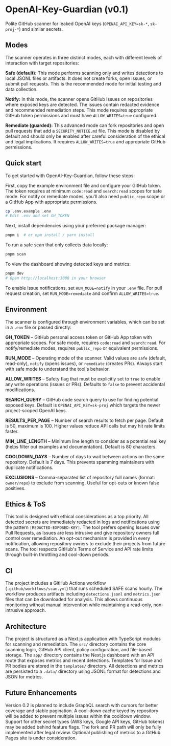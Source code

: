 # OpenAI-Key-Guardian (v0.1)

Polite GitHub scanner for leaked OpenAI keys (`OPENAI_API_KEY=sk-*`, `sk-proj-*`) and similar secrets.

## Modes

The scanner operates in three distinct modes, each with different levels of interaction with target repositories:

**Safe (default):** This mode performs scanning only and writes detections to local JSONL files or artifacts. It does not create forks, open issues, or submit pull requests. This is the recommended mode for initial testing and data collection.

**Notify:** In this mode, the scanner opens GitHub Issues on repositories where exposed keys are detected. The issues contain redacted evidence and recommended remediation steps. This mode requires appropriate GitHub token permissions and must have `ALLOW_WRITES=true` configured.

**Remediate (guarded):** This advanced mode can fork repositories and open pull requests that add a `SECURITY_NOTICE.md` file. This mode is disabled by default and should only be enabled after careful consideration of the ethical and legal implications. It requires `ALLOW_WRITES=true` and appropriate GitHub permissions.

## Quick start

To get started with OpenAI-Key-Guardian, follow these steps:

First, copy the example environment file and configure your GitHub token. The token requires at minimum `code:read` and `search:read` scopes for safe mode. For notify or remediate modes, you'll also need `public_repo` scope or a GitHub App with appropriate permissions.

```bash
cp .env.example .env
# Edit .env and set GH_TOKEN
```

Next, install dependencies using your preferred package manager:

```bash
pnpm i  # or npm install / yarn install
```

To run a safe scan that only collects data locally:

```bash
pnpm scan
```

To view the dashboard showing detected keys and metrics:

```bash
pnpm dev
# Open http://localhost:3000 in your browser
```

To enable Issue notifications, set `RUN_MODE=notify` in your `.env` file. For pull request creation, set `RUN_MODE=remediate` and confirm `ALLOW_WRITES=true`.

## Environment

The scanner is configured through environment variables, which can be set in a `.env` file or passed directly:

**GH_TOKEN** – GitHub personal access token or GitHub App token with appropriate scopes. For safe mode, requires `code:read` and `search:read`. For notify/remediate modes, requires `public_repo` or equivalent permissions.

**RUN_MODE** – Operating mode of the scanner. Valid values are `safe` (default, read-only), `notify` (opens issues), or `remediate` (creates PRs). Always start with safe mode to understand the tool's behavior.

**ALLOW_WRITES** – Safety flag that must be explicitly set to `true` to enable any write operations (issues or PRs). Defaults to `false` to prevent accidental modifications.

**SEARCH_QUERY** – GitHub code search query to use for finding potential exposed keys. Default is `OPENAI_API_KEY=sk-proj` which targets the newer project-scoped OpenAI keys.

**RESULTS_PER_PAGE** – Number of search results to fetch per page. Default is 50, maximum is 100. Higher values reduce API calls but may hit rate limits faster.

**MIN_LINE_LENGTH** – Minimum line length to consider as a potential real key (helps filter out examples and documentation). Default is 80 characters.

**COOLDOWN_DAYS** – Number of days to wait between actions on the same repository. Default is 7 days. This prevents spamming maintainers with duplicate notifications.

**EXCLUSIONS** – Comma-separated list of repository full names (format: `owner/repo`) to exclude from scanning. Useful for opt-outs or known false positives.

## Ethics & ToS

This tool is designed with ethical considerations as a top priority. All detected secrets are immediately redacted in logs and notifications using the pattern `[REDACTED-EXPOSED-KEY]`. The tool prefers opening Issues over Pull Requests, as Issues are less intrusive and give repository owners full control over remediation. An opt-out mechanism is provided in every notification, allowing repository owners to exclude their projects from future scans. The tool respects GitHub's Terms of Service and API rate limits through built-in throttling and cool-down periods.

## CI

The project includes a GitHub Actions workflow (`.github/workflows/scan.yml`) that runs scheduled SAFE scans hourly. The workflow produces artifacts including `detections.jsonl` and `metrics.json` files that can be downloaded for analysis. This allows continuous monitoring without manual intervention while maintaining a read-only, non-intrusive approach.

## Architecture

The project is structured as a Next.js application with TypeScript modules for scanning and remediation. The `src/` directory contains the core scanning logic, GitHub API client, policy configuration, and file-based storage. The `app/` directory contains the Next.js dashboard with an API route that exposes metrics and recent detections. Templates for Issue and PR bodies are stored in the `templates/` directory. All detections and metrics are persisted to a `.data/` directory using JSONL format for detections and JSON for metrics.

## Future Enhancements

Version 0.2 is planned to include GraphQL search with cursors for better coverage and stable pagination. A cool-down cache keyed by repository will be added to prevent multiple issues within the cooldown window. Support for other secret types (AWS keys, Google API keys, GitHub tokens) may be added behind feature flags. The fork and PR path will only be fully implemented after legal review. Optional publishing of metrics to a GitHub Pages site is under consideration.

